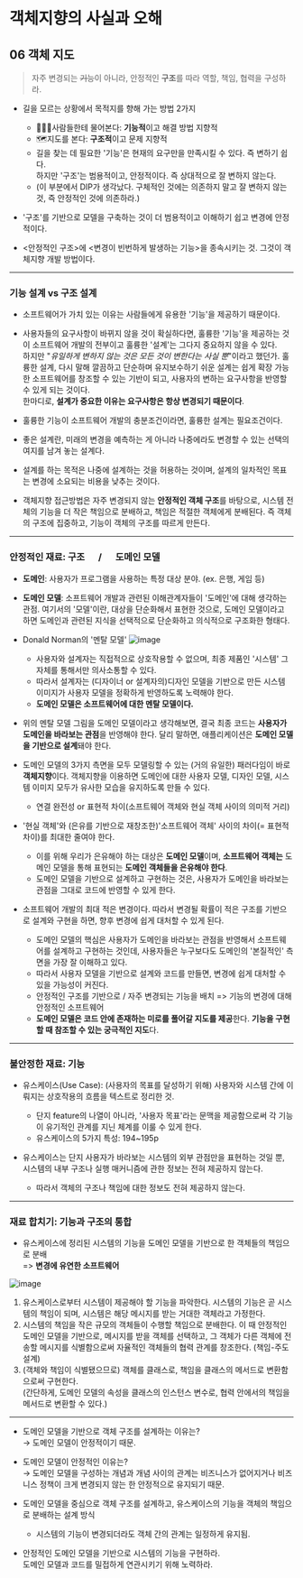 # 객체지향의 사실과 오해

## **06** 객체 지도

> 자주 변경되는 ~~기능~~이 아니라, 안정적인 **구조**를 따라 역할, 책임, 협력을 구성하라.

- 길을 모르는 상황에서 목적지를 향해 가는 방법 2가지
  - 🤷🏻‍♀️사람들한테 물어본다: **기능적**이고 해결 방법 지향적
  - 🗺지도를 본다: **구조적**이고 문제 지향적
  - 길을 찾는 데 필요한 '기능'은 현재의 요구만을 만족시킬 수 있다. 즉 변하기 쉽다.  
  하지만 '구조'는 범용적이고, 안정적이다. 즉 상대적으로 잘 변하지 않는다.
  - (이 부분에서 DIP가 생각났다. 구체적인 것에는 의존하지 말고 잘 변하지 않는 것, 즉 안정적인 것에 의존하라.)
- '구조'를 기반으로 모델을 구축하는 것이 더 범용적이고 이해하기 쉽고 변경에 안정적이다.

- <안정적인 구조>에 <변경이 빈번하게 발생하는 기능>을 종속시키는 것. 그것이 객체지향 개발 방법이다.

---
### 기능 설계 vs 구조 설계
- 소프트웨어가 가치 있는 이유는 사람들에게 유용한 '기능'을 제공하기 때문이다.
- 사용자들의 요구사항이 바뀌지 않을 것이 확실하다면, 훌륭한 '기능'을 제공하는 것이 소프트웨어 개발의 전부이고 훌륭한 '설계'는 그다지 중요하지 않을 수 있다.  
하지만 "*유일하게 변하지 않는 것은 모든 것이 변한다는 사실 뿐*"이라고 했던가. 훌륭한 설계, 다시 말해 깔끔하고 단순하며 유지보수하기 쉬운 설계는 쉽게 확장 가능한 소프트웨어를 창조할 수 있는 기반이 되고, 사용자의 변하는 요구사항을 반영할 수 있게 되는 것이다.  
한마디로, **설계가 중요한 이유는 요구사항은 항상 변경되기 때문이다**.
- 훌륭한 기능이 소프트웨어 개발의 충분조건이라면, 훌륭한 설계는 필요조건이다.
- 좋은 설계란, 미래의 변경을 예측하는 게 아니라 나중에라도 변경할 수 있는 선택의 여지를 남겨 놓는 설계다.
- 설계를 하는 목적은 나중에 설계하는 것을 허용하는 것이며, 설계의 일차적인 목표는 변경에 소요되는 비용을 낮추는 것이다.

- 객체지향 접근방법은 자주 변경되지 않는 **안정적인 객체 구조**를 바탕으로, 시스템 전체의 기능을 더 작은 책임으로 분배하고, 책임은 적절한 객체에게 분배된다. 즉 객체의 구조에 집중하고, 기능이 객체의 구조를 따르게 만든다.

---
### 안정적인 재료: 구조⠀⠀/⠀⠀도메인 모델
- **도메인**: 사용자가 프로그램을 사용하는 특정 대상 분야. (ex. 은행, 게임 등)
- **도메인 모델**: 소프트웨어 개발과 관련된 이해관계자들이 '도메인'에 대해 생각하는 관점. 여기서의 '모델'이란, 대상을 단순화해서 표현한 것으로, 도메인 모델이라고 하면 도메인과 관련된 지식을 선택적으로 단순화하고 의식적으로 구조화한 형태다.

- Donald Norman의 '멘탈 모델'
  ![image](https://user-images.githubusercontent.com/26949964/70146151-fe1eb000-16e4-11ea-8c45-f94e76a8ecb9.png)
  - 사용자와 설계자는 직접적으로 상호작용할 수 없으며, 최종 제품인 '시스템' 그 자체를 통해서만 의사소통할 수 있다.
  - 따라서 설계자는 (디자이너 or 설계자의)디자인 모델을 기반으로 만든 시스템 이미지가 사용자 모델을 정확하게 반영하도록 노력해야 한다.
  - **도메인 모델은 소프트웨어에 대한 멘탈 모델이다.**

- 위의 멘탈 모델 그림을 도메인 모델이라고 생각해보면, 결국 최종 코드는 **사용자가 도메인을 바라보는 관점**을 반영해야 한다. 달리 말하면, 애플리케이션은 **도메인 모델을 기반으로 설계**돼야 한다.
- 도메인 모델의 3가지 측면을 모두 모델링할 수 있는 (거의 유일한) 패러다임이 바로 **객체지향**이다. 객체지향을 이용하면 도메인에 대한 사용자 모델, 디자인 모델, 시스템 이미지 모두가 유사한 모습을 유지하도록 만들 수 있다.
  - 연결 완전성 or 표현적 차이(소프트웨어 객체와 현실 객체 사이의 의미적 거리)
- '현실 객체'와 (은유를 기반으로 재창조한)'소프트웨어 객체' 사이의 차이(= 표현적 차이)를 최대한 줄여야 한다.
  - 이를 위해 우리가 은유해야 하는 대상은 **도메인 모델**이며, **소프트웨어 객체는** 도메인 모델을 통해 표현되는 **도메인 객체들을 은유해야 한다**.
  - 도메인 모델을 기반으로 설계하고 구현하는 것은, 사용자가 도메인을 바라보는 관점을 그대로 코드에 반영할 수 있게 한다.
- 소프트웨어 개발의 최대 적은 변경이다. 따라서 변경될 확률이 적은 구조를 기반으로 설계와 구현을 하면, 향후 변경에 쉽게 대처할 수 있게 된다.
  - 도메인 모델의 핵심은 사용자가 도메인을 바라보는 관점을 반영해서 소프트웨어를 설계하고 구현하는 것인데, 사용자들은 누구보다도 도메인의 '본질적인' 측면을 가장 잘 이해하고 있다.
  - 따라서 사용자 모델을 기반으로 설계와 코드를 만들면, 변경에 쉽게 대처할 수 있을 가능성이 커진다.
  - 안정적인 구조를 기반으로 / 자주 변경되는 기능을 배치 => 기능의 변경에 대해 안정적인 소프트웨어
  - **도메인 모델은 코드 안에 존재하는 미로를 풀어갈 지도를 제공**한다. **기능을 구현할 때 참조할 수 있는 궁극적인 지도**다.

---
### 불안정한 재료: 기능
- 유스케이스(Use Case): (사용자의 목표를 달성하기 위해) 사용자와 시스템 간에 이뤄지는 상호작용의 흐름을 텍스트로 정리한 것.
  - 단지 feature의 나열이 아니라, '사용자 목표'라는 문맥을 제공함으로써 각 기능이 유기적인 관계를 지닌 체계를 이룰 수 있게 한다.
  - 유스케이스의 5가지 특성: 194~195p

- 유스케이스는 단지 사용자가 바라보는 시스템의 외부 관점만을 표현하는 것일 뿐, 시스템의 내부 구조나 실행 매커니즘에 관한 정보는 전혀 제공하지 않는다.
  - 따라서 객체의 구조나 책임에 대한 정보도 전혀 제공하지 않는다.

---
### 재료 합치기: 기능과 구조의 통합
- 유스케이스에 정리된 시스템의 기능을 도메인 모델을 기반으로 한 객체들의 책임으로 분배  
=> **변경에 유연한 소프트웨어**

![image](https://user-images.githubusercontent.com/26949964/70376429-5dcac480-194c-11ea-800d-b33a6ddc2920.png)

1. 유스케이스로부터 시스템이 제공해야 할 기능을 파악한다. 시스템의 기능은 곧 시스템의 책임이 되며, 시스템은 해당 메시지를 받는 거대한 객체라고 가정한다.
2. 시스템의 책임을 작은 규모의 객체들이 수행할 책임으로 분배한다. 이 때 안정적인 도메인 모델을 기반으로, 메시지를 받을 객체를 선택하고, 그 객체가 다른 객체에 전송할 메시지를 식별함으로써 자율적인 객체들의 협력 관계를 창조한다. (책임-주도 설계)
3. (객체와 책임이 식별됐으므로) 객체를 클래스로, 책임을 클래스의 메서드로 변환함으로써 구현한다.  
(간단하게, 도메인 모델의 속성을 클래스의 인스턴스 변수로, 협력 안에서의 책임을 메서드로 변환할 수 있다.)

---
- 도메인 모델을 기반으로 객체 구조를 설계하는 이유는?  
→ 도메인 모델이 안정적이기 때문.

- 도메인 모델이 안정적인 이유는?  
→ 도메인 모델을 구성하는 개념과 개념 사이의 관계는 비즈니스가 없어지거나 비즈니스 정책이 크게 변경되지 않는 한 안정적으로 유지되기 때문.

- 도메인 모델을 중심으로 객체 구조를 설계하고, 유스케이스의 기능을 객체의 책임으로 분배하는 설계 방식
  - 시스템의 기능이 변경되더라도 객체 간의 관계는 일정하게 유지됨.
- 안정적인 도메인 모델을 기반으로 시스템의 기능을 구현하라.  
도메인 모델과 코드를 밀접하게 연관시키기 위해 노력하라.